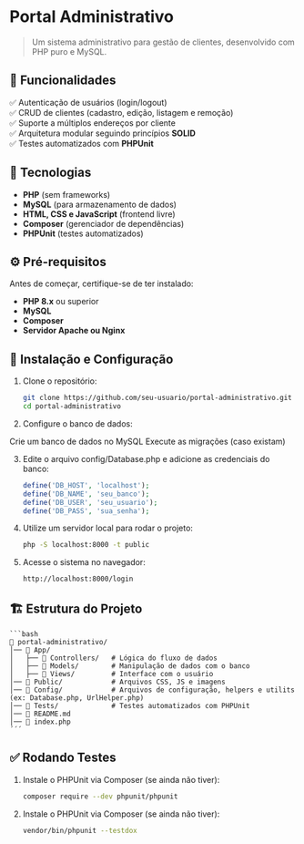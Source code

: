 # Portal Administrativo

> Um sistema administrativo para gestão de clientes, desenvolvido com PHP puro e MySQL.

## 📌 Funcionalidades

✅ Autenticação de usuários (login/logout)  
✅ CRUD de clientes (cadastro, edição, listagem e remoção)  
✅ Suporte a múltiplos endereços por cliente  
✅ Arquitetura modular seguindo princípios **SOLID**  
✅ Testes automatizados com **PHPUnit**  

## 🚀 Tecnologias

- **PHP** (sem frameworks)  
- **MySQL** (para armazenamento de dados)  
- **HTML, CSS e JavaScript** (frontend livre)  
- **Composer** (gerenciador de dependências)  
- **PHPUnit** (testes automatizados)  

## ⚙ Pré-requisitos

Antes de começar, certifique-se de ter instalado:  
- **PHP 8.x** ou superior  
- **MySQL**  
- **Composer**  
- **Servidor Apache ou Nginx**  

## 🔧 Instalação e Configuração

1. Clone o repositório:  
   ```sh
   git clone https://github.com/seu-usuario/portal-administrativo.git
   cd portal-administrativo
   ```

2. Configure o banco de dados:

Crie um banco de dados no MySQL
Execute as migrações (caso existam)

3. Edite o arquivo config/Database.php e adicione as credenciais do banco:
    ```php
    define('DB_HOST', 'localhost');
    define('DB_NAME', 'seu_banco');
    define('DB_USER', 'seu_usuario');
    define('DB_PASS', 'sua_senha');
    ```
4. Utilize um servidor local para rodar o projeto:
    ```sh
    php -S localhost:8000 -t public
    ```
5. Acesse o sistema no navegador:
    ```bash
    http://localhost:8000/login
    ```
    
## 🏗 Estrutura do Projeto
    ```bash
    📂 portal-administrativo/
    │── 📂 App/
    │   ├── 📂 Controllers/   # Lógica do fluxo de dados
    │   ├── 📂 Models/        # Manipulação de dados com o banco
    │   ├── 📂 Views/         # Interface com o usuário
    │── 📂 Public/            # Arquivos CSS, JS e imagens
    │── 📂 Config/            # Arquivos de configuração, helpers e utilits (ex: Database.php, UrlHelper.php)
    │── 📂 Tests/             # Testes automatizados com PHPUnit
    │── 📝 README.md
    │── 📄 index.php
    ´´´

## ✅ Rodando Testes

1. Instale o PHPUnit via Composer (se ainda não tiver):
    ```sh
    composer require --dev phpunit/phpunit
    ```
2. Instale o PHPUnit via Composer (se ainda não tiver):
    ```sh
    vendor/bin/phpunit --testdox
    ```

